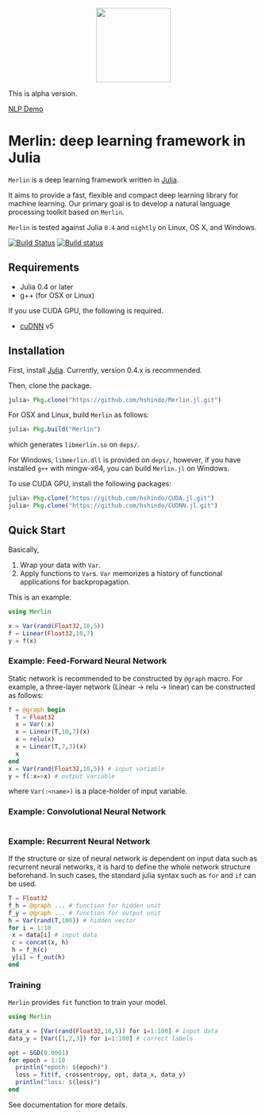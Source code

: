<p align="center"><img src="https://github.com/hshindo/Merlin.jl/blob/master/Merlin.png" width="150"></p>

This is alpha version.

[NLP Demo](http://158.199.141.203/)

# Merlin: deep learning framework in Julia

`Merlin` is a deep learning framework written in [Julia](http://julialang.org/).

It aims to provide a fast, flexible and compact deep learning library for machine learning.
Our primary goal is to develop a natural language processing toolkit based on `Merlin`.

`Merlin` is tested against Julia `0.4` and `nightly` on Linux, OS X, and Windows.

[![Build Status](https://travis-ci.org/hshindo/Merlin.jl.svg?branch=master)](https://travis-ci.org/hshindo/Merlin.jl)
[![Build status](https://ci.appveyor.com/api/projects/status/v2u1kyjy61ph0ihn/branch/master?svg=true)](https://ci.appveyor.com/project/hshindo/merlin-jl/branch/master)

## Requirements
- Julia 0.4 or later
- g++ (for OSX or Linux)

If you use CUDA GPU, the following is required.
- [cuDNN](https://developer.nvidia.com/cudnn) v5

## Installation
First, install [Julia](http://julialang.org/). Currently, version 0.4.x is recommended.

Then, clone the package.
```julia
julia> Pkg.clone("https://github.com/hshindo/Merlin.jl.git")
```

For OSX and Linux, build `Merlin` as follows:
```julia
julia> Pkg.build("Merlin")
```
which generates `libmerlin.so` on `deps/`.

For Windows, `libmerlin.dll` is provided on `deps/`, however,
if you have installed `g++` with mingw-x64, you can build `Merlin.jl` on Windows.

To use CUDA GPU, install the following packages:
```julia
julia> Pkg.clone("https://github.com/hshindo/CUDA.jl.git")
julia> Pkg.clone("https://github.com/hshindo/CUDNN.jl.git")
```

## Quick Start
Basically,

1. Wrap your data with `Var`.
2. Apply functions to `Var`s. `Var` memorizes a history of functional applications for backpropagation.

This is an example:
```julia
using Merlin

x = Var(rand(Float32,10,5))
f = Linear(Float32,10,7)
y = f(x)
```

### Example: Feed-Forward Neural Network
Static network is recommended to be constructed by `@graph` macro.
For example, a three-layer network (Linear -> relu -> linear) can be constructed as follows:
```julia
f = @graph begin
  T = Float32
  x = Var(:x)
  x = Linear(T,10,7)(x)
  x = relu(x)
  x = Linear(T,7,3)(x)
  x
end
x = Var(rand(Float32,10,5)) # input variable
y = f(:x=>x) # output variable
```
where `Var(:<name>)` is a place-holder of input variable.

### Example: Convolutional Neural Network
```julia
```

### Example: Recurrent Neural Network
If the structure or size of neural network is dependent on input data such as recurrent neural networks,
it is hard to define the whole network structure beforehand.
In such cases, the standard julia syntax such as `for` and `if` can be used.

```julia
T = Float32
f_h = @graph ... # function for hidden unit
f_y = @graph ... # function for output unit
h = Var(rand(T,100)) # hidden vector
for i = 1:10
 x = data[i] # input data
 c = concat(x, h)
 h = f_h(c)
 y[i] = f_out(h)
end
```

### Training
`Merlin` provides `fit` function to train your model.
```julia
using Merlin

data_x = [Var(rand(Float32,10,5)) for i=1:100] # input data
data_y = [Var([1,2,3]) for i=1:100] # correct labels

opt = SGD(0.0001)
for epoch = 1:10
  println("epoch: $(epoch)")
  loss = fit(f, crossentropy, opt, data_x, data_y)
  println("loss: $(loss)")
end
```
See documentation for more details.
